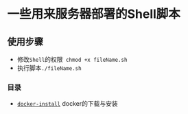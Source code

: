 # 一些用来服务器部署的Shell脚本
## 使用步骤
-   修改`Shell`的权限` chmod +x fileName.sh`
-   执行脚本`./fileName.sh`

### 目录

-   [`docker-install`](docker-install/docker-install.sh) docker的下载与安装
